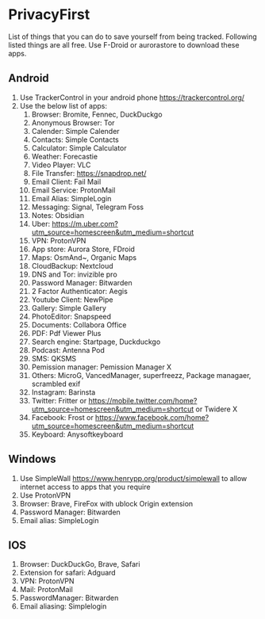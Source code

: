 # PrivacyFirst
List of things that you can do to save yourself from being tracked. Following listed things are all free. Use F-Droid or aurorastore to download these apps.

## Android

1. Use TrackerControl in your android phone https://trackercontrol.org/
2. Use the below list of apps:
    1. Browser: Bromite, Fennec, DuckDuckgo
    2. Anonymous Browser: Tor
    3. Calender: Simple Calender
    4. Contacts: Simple Contacts
    5. Calculator: Simple Calculator
    6. Weather: Forecastie
    7. Video Player: VLC
    8. File Transfer: https://snapdrop.net/
    9. Email Client: Fail Mail
    10. Email Service: ProtonMail
    11. Email Alias: SimpleLogin
    12. Messaging: Signal, Telegram Foss
    13. Notes: Obsidian
    14. Uber: https://m.uber.com?utm_source=homescreen&utm_medium=shortcut 
    15. VPN: ProtonVPN
    16. App store: Aurora Store, FDroid
    17. Maps: OsmAnd~, Organic Maps
    18. CloudBackup: Nextcloud
    19. DNS and Tor: invizible pro
    20. Password Manager: Bitwarden
    21. 2 Factor Authenticator: Aegis
    22. Youtube Client: NewPipe
    23. Gallery: Simple Gallery
    24. PhotoEditor: Snapspeed 
    25. Documents: Collabora Office
    26. PDF: Pdf Viewer Plus
    27. Search engine: Startpage, Duckduckgo
    28. Podcast: Antenna Pod
    29. SMS: QKSMS
    30. Pemission manager: Pemission Manager X
    31. Others: MicroG, VancedManager, superfreezz, Package managaer, scrambled exif
    32. Instagram: Barinsta
    33. Twitter: Fritter or https://mobile.twitter.com/home?utm_source=homescreen&utm_medium=shortcut or Twidere X
    34. Facebook: Frost or https://www.facebook.com/home?utm_source=homescreen&utm_medium=shortcut
    35. Keyboard: Anysoftkeyboard
 
## Windows

1. Use SimpleWall https://www.henrypp.org/product/simplewall to allow internet access to apps that you require
2. Use ProtonVPN
3. Browser: Brave, FireFox with ublock Origin extension
4. Password Manager: Bitwarden
5. Email alias: SimpleLogin


## IOS
1. Browser: DuckDuckGo, Brave, Safari
2. Extension for safari: Adguard
3. VPN: ProtonVPN
4. Mail: ProtonMail
5. PasswordManager: Bitwarden
6. Email aliasing: Simplelogin
